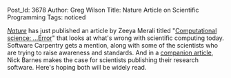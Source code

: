 Post_Id: 3678
Author: Greg Wilson
Title: Nature Article on Scientific Programming
Tags: noticed

<p><a href="http://www.nature.com/"><em>Nature</em></a> has just published an article by Zeeya Merali titled "<a href="http://www.nature.com/news/2010/101013/full/467775a.html">Computational science: ...Error</a>" that looks at what's wrong with scientific computing today. Software Carpentry gets a mention, along with some of the scientists who are trying to raise awareness and standards. And in a <a href="http://www.nature.com/news/2010/101013/full/467753a.html">companion article</a>, Nick Barnes makes the case for scientists publishing their research software. Here's hoping both will be widely read.</p>
